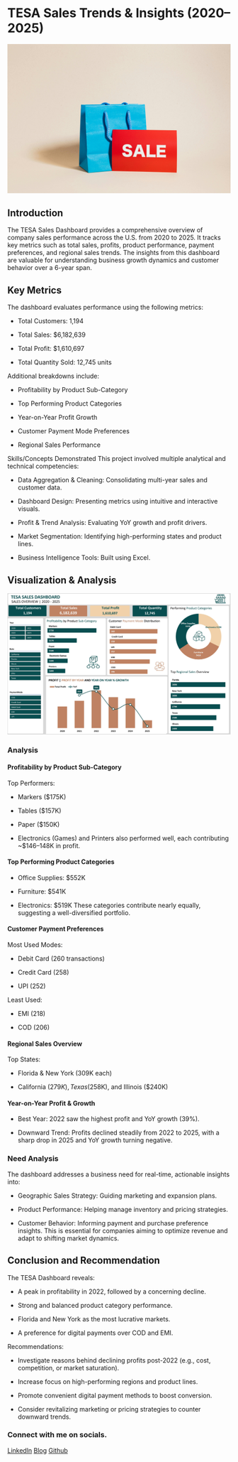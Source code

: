 # TESA Sales Trends & Insights (2020–2025)

![](https://github.com/hamadkamorudeen/TESA-SALES-DASHBOARD/blob/main/Profile%20Pic.jpg)

## Introduction

The TESA Sales Dashboard provides a comprehensive overview of company sales performance across the U.S. from 2020 to 2025. It tracks key metrics such as total sales, profits, product performance, payment preferences, and regional sales trends. The insights from this dashboard are valuable for understanding business growth dynamics and customer behavior over a 6-year span.


## Key Metrics
The dashboard evaluates performance using the following metrics:

- Total Customers: 1,194

- Total Sales: $6,182,639

- Total Profit: $1,610,697

- Total Quantity Sold: 12,745 units

Additional breakdowns include:

- Profitability by Product Sub-Category

- Top Performing Product Categories

- Year-on-Year Profit Growth

- Customer Payment Mode Preferences

- Regional Sales Performance


Skills/Concepts Demonstrated
This project involved multiple analytical and technical competencies:

- Data Aggregation & Cleaning: Consolidating multi-year sales and customer data.

- Dashboard Design: Presenting metrics using intuitive and interactive visuals.

- Profit & Trend Analysis: Evaluating YoY growth and profit drivers.

- Market Segmentation: Identifying high-performing states and product lines.

- Business Intelligence Tools: Built using Excel.


## Visualization & Analysis
![](https://github.com/hamadkamorudeen/TESA-SALES-DASHBOARD/blob/main/TESA%20SALES%20DASHBOARD.jpg)

### Analysis

#### Profitability by Product Sub-Category
Top Performers:

- Markers ($175K)

- Tables ($157K)

- Paper ($150K)

- Electronics (Games) and Printers also performed well, each contributing ~$146–148K in profit.

#### Top Performing Product Categories
- Office Supplies: $552K

- Furniture: $541K

- Electronics: $519K
These categories contribute nearly equally, suggesting a well-diversified portfolio.

#### Customer Payment Preferences
Most Used Modes:

- Debit Card (260 transactions)

- Credit Card (258)

- UPI (252)

Least Used:

- EMI (218)

- COD (206)

#### Regional Sales Overview
Top States:

- Florida & New York (309K each)

- California ($279K), Texas ($258K), and Illinois ($240K)

####  Year-on-Year Profit & Growth
- Best Year: 2022 saw the highest profit and YoY growth (39%).

- Downward Trend: Profits declined steadily from 2022 to 2025, with a sharp drop in 2025 and YoY growth turning negative.

### Need Analysis

The dashboard addresses a business need for real-time, actionable insights into:

- Geographic Sales Strategy: Guiding marketing and expansion plans.

- Product Performance: Helping manage inventory and pricing strategies.

- Customer Behavior: Informing payment and purchase preference insights.
This is essential for companies aiming to optimize revenue and adapt to shifting market dynamics.

## Conclusion and Recommendation

The TESA Dashboard reveals:

- A peak in profitability in 2022, followed by a concerning decline.

- Strong and balanced product category performance.

- Florida and New York as the most lucrative markets.

- A preference for digital payments over COD and EMI.

Recommendations:

- Investigate reasons behind declining profits post-2022 (e.g., cost, competition, or market saturation).

- Increase focus on high-performing regions and product lines.

- Promote convenient digital payment methods to boost conversion.

- Consider revitalizing marketing or pricing strategies to counter downward trends.


### Connect with me on socials.
[Linkedln](https://www.linkedin.com/in/hamadkamorudeen/)
[Blog](https://medium.com/@hamadkamorudeen)
[Github](https://github.com/hamadkamorudeen)
